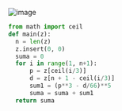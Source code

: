 ![image](https://github.com/sambukalx/3-rd-course/assets/113597597/bb658c9c-973d-4553-a2f2-4b54d140c07d)
```python
from math import ceil
def main(z):
  n = len(z)
  z.insert(0, 0)
  suma = 0
  for i in range(1, n+1):
      p = z[ceil(i/3)]
      d = z[n + 1 - ceil(i/3)]
      sum1 = (p**3 - d/66)**5
      suma = suma + sum1
  return suma
```
